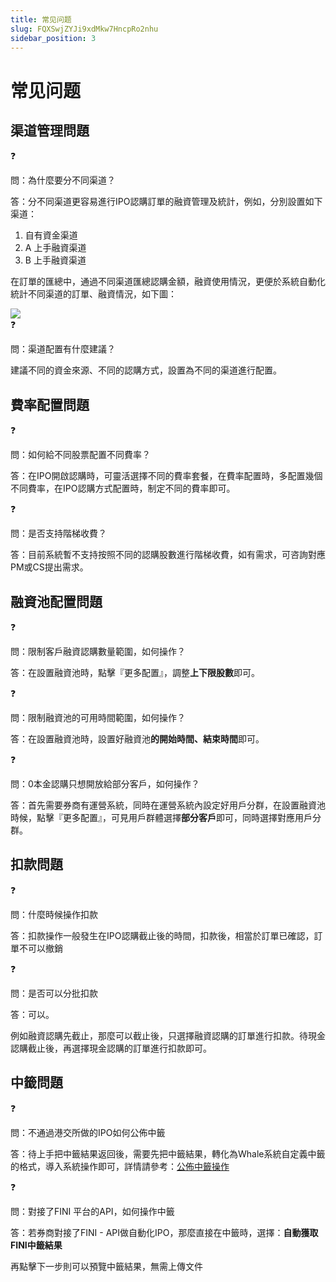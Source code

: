 ```yaml
---
title: 常见问题
slug: FQXSwjZYJi9xdMkw7HncpRo2nhu
sidebar_position: 3
---
```



# 常见问题

## 渠道管理問題

<div class="callout callout-bg-2 callout-border-2">
<div class='callout-emoji'>❓</div>
<p>問：為什麼要分不同渠道？</p>
</div>

答：分不同渠道更容易進行IPO認購訂單的融資管理及統計，例如，分別設置如下渠道：

1. 自有資金渠道
2. A 上手融資渠道
3. B 上手融資渠道

在訂單的匯總中，通過不同渠道匯總認購金額，融資使用情況，更便於系統自動化統計不同渠道的訂單、融資情況，如下圖：

<img src="/assets/R6jIbK3Peo8AQLx8WyOcBMl2nve.png" src-width="3612" src-height="592" align="center"/>

<div class="callout callout-bg-2 callout-border-2">
<div class='callout-emoji'>❓</div>
<p>問：渠道配置有什麼建議？</p>
</div>

建議不同的資金來源、不同的認購方式，設置為不同的渠道進行配置。

## 費率配置問題

<div class="callout callout-bg-2 callout-border-2">
<div class='callout-emoji'>❓</div>
<p>問：如何給不同股票配置不同費率？</p>
</div>

答：在IPO開啟認購時，可靈活選擇不同的費率套餐，在費率配置時，多配置幾個不同費率，在IPO認購方式配置時，制定不同的費率即可。

<div class="callout callout-bg-2 callout-border-2">
<div class='callout-emoji'>❓</div>
<p>問：是否支持階梯收費？</p>
</div>

答：目前系統暫不支持按照不同的認購股數進行階梯收費，如有需求，可咨詢對應PM或CS提出需求。

## 融資池配置問題

<div class="callout callout-bg-2 callout-border-2">
<div class='callout-emoji'>❓</div>
<p>問：限制客戶融資認購數量範圍，如何操作？</p>
</div>

答：在設置融資池時，點擊『更多配置』，調整<b>上下限股數</b>即可。

<div class="callout callout-bg-2 callout-border-2">
<div class='callout-emoji'>❓</div>
<p>問：限制融資池的可用時間範圍，如何操作？</p>
</div>

答：在設置融資池時，設置好融資池<b>的開始時間、結束時間</b>即可。

<div class="callout callout-bg-2 callout-border-2">
<div class='callout-emoji'>❓</div>
<p>問：0本金認購只想開放給部分客戶，如何操作？</p>
</div>

答：首先需要券商有運營系統，同時在運營系統內設定好用戶分群，在設置融資池時候，點擊『更多配置』，可見用戶群體選擇<b>部分客戶</b>即可，同時選擇對應用戶分群。

## 扣款問題

<div class="callout callout-bg-2 callout-border-2">
<div class='callout-emoji'>❓</div>
<p>問：什麼時候操作扣款</p>
</div>

答：扣款操作一般發生在IPO認購截止後的時間，扣款後，相當於訂單已確認，訂單不可以撤銷

<div class="callout callout-bg-2 callout-border-2">
<div class='callout-emoji'>❓</div>
<p>問：是否可以分批扣款</p>
</div>

答：可以。

例如融資認購先截止，那麼可以截止後，只選擇融資認購的訂單進行扣款。待現金認購截止後，再選擇現金認購的訂單進行扣款即可。

## 中籤問題

<div class="callout callout-bg-2 callout-border-2">
<div class='callout-emoji'>❓</div>
<p>問：不通過港交所做的IPO如何公佈中籤</p>
</div>

答：待上手把中籤結果返回後，需要先把中籤結果，轉化為Whale系統自定義中籤的格式，導入系統操作即可，詳情請參考：[公佈中籤操作](https://longbridge.feishu.cn/wiki/CfQ1wR31ViDOdJkaiB0cs1ipnJf)

<div class="callout callout-bg-2 callout-border-2">
<div class='callout-emoji'>❓</div>
<p>問：對接了FINI 平台的API，如何操作中籤</p>
</div>

答：若券商對接了FINI - API做自動化IPO，那麼直接在中籤時，選擇：<b>自動獲取FINI中籤結果</b>

再點擊下一步則可以預覽中籤結果，無需上傳文件

